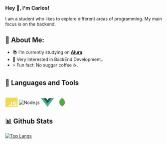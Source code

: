 ### Hey 👋, I'm Carlos!

I am a student who likes to explore different areas of programming. My main focus is on the backend.

<a id="about-me"></a>
## 🧐 About Me:
- 📚 I’m currently studying on [**Alura**](https://www.alura.com.br/).
- 📝 Very Interested in BackEnd Development..
- ⚡ Fun fact: No suggar coffee ☕️.

<a id="language-and-tools"></a>
## 🔨 Languages and Tools
<div style="display: inline_block"><br>
  <img align="center" alt="JavaScript" height="30" width="40" src="https://raw.githubusercontent.com/devicons/devicon/master/icons/javascript/javascript-plain.svg">
  <img align="center" alt="Node.js" height="43" width="53" src="https://raw.githubusercontent.com/rahul-jha98/github_readme_icons/main/language_and_tools/square/node/node.svg">
  <img align="center" alt="Vue.js" height="33" width="43" src="https://github.com/devicons/devicon/blob/master/icons/vuejs/vuejs-original.svg">
  <img align="center" alt="MongoDB" height="33" width="43" src="https://github.com/devicons/devicon/blob/master/icons/mongodb/mongodb-plain.svg">
</div>

<a id="github-stats"></a>
## 📊 Github Stats

[![Top Langs](https://github-readme-stats.vercel.app/api/top-langs/?username=end223&layout=compact)](https://github.com/end223/github-readme-stats)
